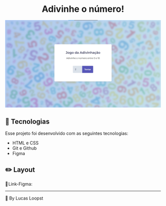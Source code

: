 <h1 align="center">Adivinhe o número!</h1>

<p align="center"> <img src="imgs/preview.jpeg"> </p>

## 🚀 Tecnologias

Esse projeto foi desenvolvido com as seguintes tecnologias:

- HTML e CSS
- Git e Github
- Figma

## ✏️ Layout

🔗 Link-Figma: 

---

🌌 By Lucas Loopst
